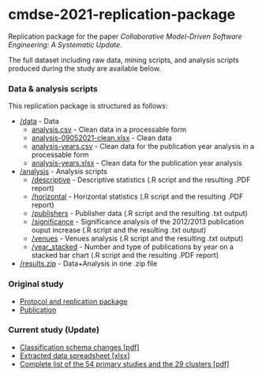 # cmdse-2021-replication-package

Replication package for the paper _Collaborative Model-Driven Software Engineering: A Systematic Update_.

The full dataset including raw data, mining scripts, and analysis scripts produced during the study are available below.

### Data & analysis scripts

This replication package is structured as follows:
* [/data](/data) - Data
   * [analysis.csv](/data/analysis.csv) - Clean data in a processable form
   * [analysis-09052021-clean.xlsx](/data/analysis-09052021-clean.xlsx) - Clean data
   * [analysis-years.csv](/data/analysis-years.csv) - Clean data for the publication year analysis in a processable form
   * [analysis-years.xlsx](/data/analysis-years.xlsx) - Clean data for the publication year analysis
* [/analysis](/analysis) - Analysis scripts
   * [/descriptive](/analysis/descriptive) - Descriptive statistics (.R script and the resulting .PDF report)
   * [/horizontal](/analysis/horizontal) - Horizontal statistics (.R script and the resulting .PDF report)
   * [/publishers](/analysis/publishers) - Publisher data (.R script and the resulting .txt output)
   * [/significance](/analysis/significance) - Significance analysis of the 2012/2013 publication ouput increase (.R script and the resulting .txt output)
   * [/venues](/analysis/venues) - Venues analysis (.R script and the resulting .txt output)
   * [/year_stacked](/analysis/year_stacked) - Number and type of publications by year on a stacked bar chart (.R script and the resulting .PDF report)
* [/results.zip](/results.zip) - Data+Analysis in one .zip file

### Original study
* [Protocol and replication package](http://people.disim.univaq.it/mirco.franzago/collaborativeMDSE)
* [Publication](https://ieeexplore.ieee.org/document/8047991/)

### Current study (Update)
* [Classification schema changes [pdf]](/ClassificationSchemaChanges.pdf)
* [Extracted data spreadsheet [xlsx]](/DataExtractionForm-FINAL.xlsx)
* [Complete list of the 54 primary studies and the 29 clusters [pdf]](/Corpus.pdf)
